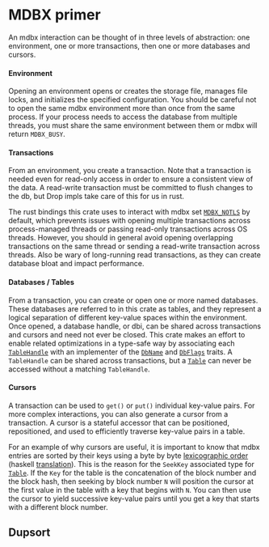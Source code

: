 # MDBX primer
An mdbx interaction can be thought of in three levels of abstraction: one environment, one or more transactions, then one or more databases and cursors.

#### Environment
Opening an environment opens or creates the storage file, manages file locks, and initializes the specified configuration. You should be careful not to open the same mdbx environment more than once from the same process. If your process needs to access the database from multiple threads, you must share the same environment between them or mdbx will return `MDBX_BUSY`.

#### Transactions
From an environment, you create a transaction. Note that a transaction is needed even for read-only access in order to ensure a consistent view of the data. A read-write transaction must be committed to flush changes to the db, but Drop impls take care of this for us in rust.

The rust bindings this crate uses to interact with mdbx set [`MDBX_NOTLS`](https://github.com/vorot93/libmdbx-rs/blob/b69d3d988ad7afaa4070c83480b0b48572f93929/src/flags.rs#L158) by default, which prevents issues with opening multiple transactions across process-managed threads or passing read-only transactions across OS threads. However, you should in general avoid opening overlapping transactions on the same thread or sending a read-write transaction across threads. Also be wary of long-running read transactions, as they can create database bloat and impact performance.

#### Databases / Tables
From a transaction, you can create or open one or more named databases. These databases are referred to in this crate as tables, and they represent a logical separation of different key-value spaces within the environment. Once opened, a database handle, or dbi, can be shared across transactions and cursors and need not ever be closed. This crate makes an effort to enable related optimizations in a type-safe way by associating each [`TableHandle`] with an implementer of the [`DbName`] and [`DbFlags`] traits. A `TableHandle` can be shared across transactions, but a [`Table`] can never be accessed without a matching `TableHandle`.

[`TableHandle`]: `crate::kv::tables::TableHandle`
[`DbName`]: `crate::kv::traits::DbName`
[`DbFlags`]: `crate::kv::traits::DbFlags`
[`Table`]: `crate::kv::traits::Table`

#### Cursors
A transaction can be used to `get()` or `put()` individual key-value pairs.
For more complex interactions, you can also generate a cursor from a transaction.
A cursor is a stateful accessor that can be positioned, repositioned, and used to efficiently traverse key-value pairs in a table.

For an example of why cursors are useful, it is important to know that mdbx entries are sorted by their keys using a byte by byte [lexicographic order](https://cplusplus.com/reference/algorithm/lexicographical_compare/) (haskell [translation](https://en.wikipedia.org/wiki/Lexicographic_order#Monoid_of_words)).
This is the reason for the `SeekKey` associated type for [`Table`].
If the `Key` for the table is the concatenation of the block number and the block hash, then seeking by block number `N` will position the cursor at the first value in the table with a key that begins with `N`.
You can then use the cursor to yield successive key-value pairs until you get a key that starts with a different block number.

[`Table`]: `crate::kv::traits::Table`


## Dupsort

